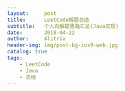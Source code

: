 ```yaml
---
layout:     post
title:      LeetCode解题总结
subtitle:   个人向解题思路汇总(Java实现)
date:       2018-04-22
author:     Alitria
header-img: img/post-bg-ios9-web.jpg
catalog: true
tags:
    - LeetCode
    - Java
    - 总结
---
```

